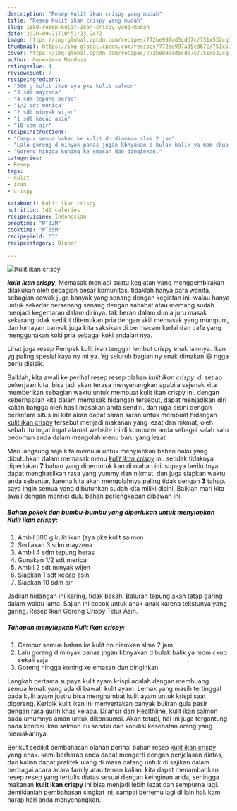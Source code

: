 ```yaml
---
description: "Resep Kulit ikan crispy yang mudah"
title: "Resep Kulit ikan crispy yang mudah"
slug: 1880-resep-kulit-ikan-crispy-yang-mudah
date: 2020-09-21T10:51:23.247Z
image: https://img-global.cpcdn.com/recipes/772be997ad5cd67c/751x532cq70/kulit-ikan-crispy-foto-resep-utama.jpg
thumbnail: https://img-global.cpcdn.com/recipes/772be997ad5cd67c/751x532cq70/kulit-ikan-crispy-foto-resep-utama.jpg
cover: https://img-global.cpcdn.com/recipes/772be997ad5cd67c/751x532cq70/kulit-ikan-crispy-foto-resep-utama.jpg
author: Genevieve Mendoza
ratingvalue: 4
reviewcount: 7
recipeingredient:
- "500 g kulit ikan sya pke kulit salmon"
- "3 sdm mayzena"
- "4 sdm tepung beras"
- "1/2 sdt merica"
- "2 sdt minyak wijen"
- "1 sdt kecap asin"
- "10 sdm air"
recipeinstructions:
- "Campur semua bahan ke kulit dn diamkan slma 2 jam"
- "Lalu goreng d minyak panas jngan kbnyakan d bulak balik ya mom ckup sekali saja"
- "Goreng hingga kuning ke emasan dan dinginkan."
categories:
- Resep
tags:
- kulit
- ikan
- crispy

katakunci: kulit ikan crispy 
nutrition: 141 calories
recipecuisine: Indonesian
preptime: "PT32M"
cooktime: "PT35M"
recipeyield: "3"
recipecategory: Dinner

---
```



![Kulit ikan crispy](https://img-global.cpcdn.com/recipes/772be997ad5cd67c/751x532cq70/kulit-ikan-crispy-foto-resep-utama.jpg)

<b><i>kulit ikan crispy</i></b>, Memasak menjadi suatu kegiatan yang menggembirakan dilakukan oleh sebagian besar komunitas. tidaklah hanya para wanita, sebagian cowok juga banyak yang senang dengan kegiatan ini. walau hanya untuk sekedar bersenang senang dengan sahabat atau memang sudah menjadi kegemaran dalam dirinya. tak heran dalam dunia juru masak sekarang tidak sedikit ditemukan pria dengan skill memasak yang mumpuni, dan lumayan banyak juga kita saksikan di bermacam kedai dan cafe yang menggunakan koki pria sebagai koki andalan nya.

Lihat juga resep Pempek kulit ikan tenggiri lembut crispy enak lainnya. Ikan yg paling spesial kaya ny ini ya. Yg seluruh bagian ny enak dimakan 😄 ngga perlu disisik.

Baiklah, kita awali ke perihal resep resep olahan <i>kulit ikan crispy</i>. di setiap pekerjaan kita, bisa jadi akan terasa menyenangkan apabila sejenak kita memberikan sebagian waktu untuk membuat kulit ikan crispy ini. dengan keberhasilan kita dalam memasak hidangan tersebut, dapat menjadikan diri kalian bangga oleh hasil masakan anda sendiri. dan juga disini dengan perantara situs ini kita akan dapat saran saran untuk membuat hidangan <u>kulit ikan crispy</u> tersebut menjadi makanan yang lezat dan nikmat, oleh sebab itu ingat ingat alamat website ini di komputer anda sebagai salah satu pedoman anda dalam mengolah menu baru yang lezat.


Mari langsung saja kita memulai untuk menyiapkan bahan baku yang dibutuhkan dalam memasak menu <u><i>kulit ikan crispy</i></u> ini. setidak tidaknya diperlukan <b>7</b> bahan yang diperuntuk kan di olahan ini. supaya berikutnya dapat menghasilkan rasa yang yummy dan nikmat. dan juga siapkan waktu anda sebentar, karena kita akan mengolahnya paling tidak dengan <b>3</b> tahap. saya ingin semua yang dibutuhkan sudah kita miliki disini, Baiklah mari kita awali dengan merinci dulu bahan perlengkapan dibawah ini.

<!--inarticleads1-->

##### Bahan pokok dan bumbu-bumbu yang diperlukan untuk menyiapkan Kulit ikan crispy:

1. Ambil 500 g kulit ikan (sya pke kulit salmon
1. Sediakan 3 sdm mayzena
1. Ambil 4 sdm tepung beras
1. Gunakan 1/2 sdt merica
1. Ambil 2 sdt minyak wijen
1. Siapkan 1 sdt kecap asin
1. Siapkan 10 sdm air


Jadilah hidangan ini kering, tidak basah. Baluran tepung akan tetap garing dalam waktu lama. Sajian ini cocok untuk anak-anak karena tekstunya yang garing. Resep Ikan Goreng Crispy Telur Asin. 

<!--inarticleads2-->

##### Tahapan menyiapkan Kulit ikan crispy:

1. Campur semua bahan ke kulit dn diamkan slma 2 jam
1. Lalu goreng d minyak panas jngan kbnyakan d bulak balik ya mom ckup sekali saja
1. Goreng hingga kuning ke emasan dan dinginkan.


Langkah pertama supaya kulit ayam krispi adalah dengan membuang semua lemak yang ada di bawah kulit ayam. Lemak yang masih tertinggal pada kulit ayam justru bisa menghambat kulit ayam untuk krispi saat digoreng. Keripik kulit ikan ini menyertakan banyak buliran gula pasir dengan rasa gurih khas kelapa. Dilansir dari Healthline, kulit ikan salmon pada umumnya aman untuk dikonsumsi. Akan tetapi, hal ini juga tergantung pada kondisi ikan salmon itu sendiri dan kondisi kesehatan orang yang memakannya. 

Berikut sedikit pembahasan olahan perihal bahan resep <u>kulit ikan crispy</u> yang enak. kami berharap anda dapat mengerti dengan penjelasan diatas, dan kalian dapat praktek ulang di masa datang untuk di sajikan dalam berbagai acara acara family atau teman kalian. kita dapat menambahkan resep resep yang tertulis diatas sesuai dengan keinginan anda, sehingga makanan <b>kulit ikan crispy</b> ini bisa menjadi lebih lezat dan sempurna lagi. demikianlah pembahasan singkat ini, sampai bertemu lagi di lain hal. kami harap hari anda menyenangkan.
